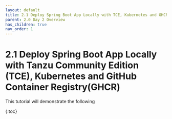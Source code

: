 ```yaml
---
layout: default
title: 2.1 Deploy Spring Boot App Locally with TCE, Kubernetes and GHCR
parent: 2.0 Day 2 Overview
has_children: true
nav_order: 1
---
```


# 2.1 Deploy Spring Boot App Locally with Tanzu Community Edition (TCE), Kubernetes and GitHub Container Registry(GHCR)
This tutorial will demonstrate the following

{:toc}